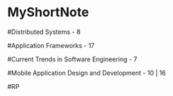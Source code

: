 ﻿# MyShortNote

#Distributed Systems - 8

#Application Frameworks - 17

#Current Trends in Software Engineering - 7

#Mobile Application Design and Development - 10 | 16

#RP
